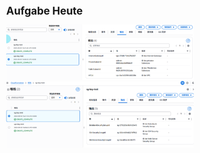 # Aufgabe Heute

![AWSTemplateFormat-VPC](/images/Screenshot%202025-09-03%20162610.png)
![AWSTemplateFormat-SG](/images/Screenshot%202025-09-03%20162636.png)
